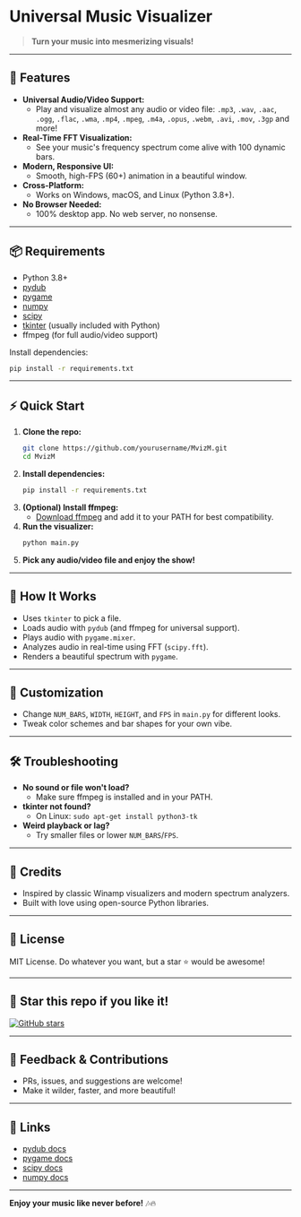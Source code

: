 # Universal Music Visualizer

> **Turn your music into mesmerizing visuals!**

---

## 🚀 Features
- **Universal Audio/Video Support:**
  - Play and visualize almost any audio or video file: `.mp3`, `.wav`, `.aac`, `.ogg`, `.flac`, `.wma`, `.mp4`, `.mpeg`, `.m4a`, `.opus`, `.webm`, `.avi`, `.mov`, `.3gp` and more!
- **Real-Time FFT Visualization:**
  - See your music's frequency spectrum come alive with 100 dynamic bars.
- **Modern, Responsive UI:**
  - Smooth, high-FPS (60+) animation in a beautiful window.
- **Cross-Platform:**
  - Works on Windows, macOS, and Linux (Python 3.8+).
- **No Browser Needed:**
  - 100% desktop app. No web server, no nonsense.

---

## 📦 Requirements
- Python 3.8+
- [pydub](https://github.com/jiaaro/pydub)
- [pygame](https://www.pygame.org/)
- [numpy](https://numpy.org/)
- [scipy](https://scipy.org/)
- [tkinter](https://wiki.python.org/moin/TkInter) (usually included with Python)
- ffmpeg (for full audio/video support)

Install dependencies:
```bash
pip install -r requirements.txt
```

---

## ⚡ Quick Start

1. **Clone the repo:**
   ```bash
   git clone https://github.com/yourusername/MvizM.git
   cd MvizM
   ```
2. **Install dependencies:**
   ```bash
   pip install -r requirements.txt
   ```
3. **(Optional) Install ffmpeg:**
   - [Download ffmpeg](https://ffmpeg.org/download.html) and add it to your PATH for best compatibility.
4. **Run the visualizer:**
   ```bash
   python main.py
   ```
5. **Pick any audio/video file and enjoy the show!**

---

## 🧠 How It Works
- Uses `tkinter` to pick a file.
- Loads audio with `pydub` (and ffmpeg for universal support).
- Plays audio with `pygame.mixer`.
- Analyzes audio in real-time using FFT (`scipy.fft`).
- Renders a beautiful spectrum with `pygame`.

---

## 🎨 Customization
- Change `NUM_BARS`, `WIDTH`, `HEIGHT`, and `FPS` in `main.py` for different looks.
- Tweak color schemes and bar shapes for your own vibe.

---

## 🛠️ Troubleshooting
- **No sound or file won't load?**
  - Make sure ffmpeg is installed and in your PATH.
- **tkinter not found?**
  - On Linux: `sudo apt-get install python3-tk`
- **Weird playback or lag?**
  - Try smaller files or lower `NUM_BARS`/`FPS`.

---

## 🤩 Credits
- Inspired by classic Winamp visualizers and modern spectrum analyzers.
- Built with love using open-source Python libraries.

---

## 📜 License
MIT License. Do whatever you want, but a star ⭐️ would be awesome!

---

## 🌟 Star this repo if you like it!

[![GitHub stars](https://img.shields.io/github/stars/yourusername/MvizM?style=social)](https://github.com/yourusername/MvizM)

---

## 💬 Feedback & Contributions
- PRs, issues, and suggestions are welcome!
- Make it wilder, faster, and more beautiful!

---

## 🔗 Links
- [pydub docs](https://github.com/jiaaro/pydub)
- [pygame docs](https://www.pygame.org/docs/)
- [scipy docs](https://docs.scipy.org/doc/scipy/)
- [numpy docs](https://numpy.org/doc/)

---

**Enjoy your music like never before!** 🎶🔥
